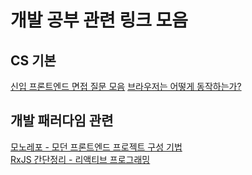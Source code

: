 # 개발 공부 관련 링크 모음

## CS 기본

[신입 프론트엔드 면접 질문 모음](https://velog.io/@honeysuckle/%EC%8B%A0%EC%9E%85-%ED%94%84%EB%A1%A0%ED%8A%B8%EC%97%94%EB%93%9C-%EB%A9%B4%EC%A0%91-%EC%A7%88%EB%AC%B8-%EB%AA%A8%EC%9D%8C)
[브라우저는 어떻게 동작하는가?](https://d2.naver.com/helloworld/59361)

## 개발 패러다임 관련

[모노레포 - 모던 프론트엔드 프로젝트 구성 기법](https://d2.naver.com/helloworld/0923884)  
[RxJS 간단정리 - 리액티브 프로그래밍](https://pks2974.medium.com/rxjs-%EA%B0%84%EB%8B%A8%EC%A0%95%EB%A6%AC-41f67c37e028)
